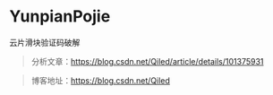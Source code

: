 # YunpianPojie
 云片滑块验证码破解
 
> 分析文章：https://blog.csdn.net/Qiled/article/details/101375931

> 博客地址：https://blog.csdn.net/Qiled
